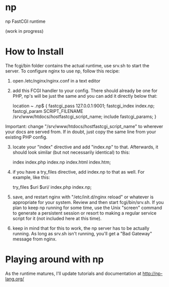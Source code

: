np
==

np FastCGI runtime

(work in progress)

How to Install
==

The fcgi/bin folder contains the actual runtime, use srv.sh to start the server. To configure nginx to use np, follow this 
recipe:

1) open /etc/nginx/nginx.conf in a text editor
2) add this FCGI handler to your config. There should already be one for PHP, np's will be just the same and you can add it 
directly below that:

      location ~ \.np$ {
          fastcgi_pass   127.0.0.1:9001;
          fastcgi_index  index.np;
          fastcgi_param  SCRIPT_FILENAME  /srv/www/htdocs/$host$fastcgi_script_name;
          include        fastcgi_params;
      }

Important: change "/srv/www/htdocs/$host$fastcgi_script_name" to wherever your docs are served from. If in doubt, just copy the 
same line from your existing PHP config.

3) locate your "index" directive and add "index.np" to that. Afterwards, it should look similar (but not necessarily identical) 
to this:

      index  index.php index.np index.html index.htm;

4) if you have a try_files directive, add index.np to that as well. For example, like this:

      try_files $uri $uri/ index.php index.np;

5) save, and restart nginx with "/etc/init.d/nginx reload" or whatever is appropriate for your system. Review and then start fcgi/bin/srv.sh.
If you plan to keep np running for some time, use the Unix "screen" command to generate a persistent session or resort to making a
regular service script for it (not included here at this time).

6) keep in mind that for this to work, the np server has to be actually running. As long as srv.sh isn't running, you'll get a 
"Bad Gateway" message from nginx.

Playing around with np
==
As the runtime matures, I'll update tutorials and documentation at http://np-lang.org/
